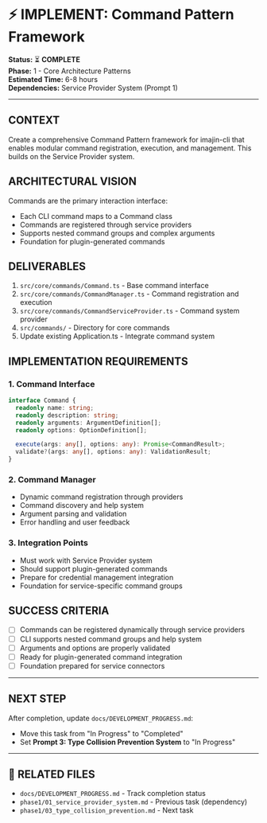 # ⚡ IMPLEMENT: Command Pattern Framework

**Status:** ⏳ **COMPLETE**  
**Phase:** 1 - Core Architecture Patterns  
**Estimated Time:** 6-8 hours  
**Dependencies:** Service Provider System (Prompt 1)

---

## CONTEXT

Create a comprehensive Command Pattern framework for imajin-cli that enables modular command registration, execution, and management. This builds on the Service Provider system.

## ARCHITECTURAL VISION

Commands are the primary interaction interface:

- Each CLI command maps to a Command class
- Commands are registered through service providers
- Supports nested command groups and complex arguments
- Foundation for plugin-generated commands

## DELIVERABLES

1. `src/core/commands/Command.ts` - Base command interface
2. `src/core/commands/CommandManager.ts` - Command registration and execution
3. `src/core/commands/CommandServiceProvider.ts` - Command system provider
4. `src/commands/` - Directory for core commands
5. Update existing Application.ts - Integrate command system

## IMPLEMENTATION REQUIREMENTS

### 1. Command Interface

```typescript
interface Command {
  readonly name: string;
  readonly description: string;
  readonly arguments: ArgumentDefinition[];
  readonly options: OptionDefinition[];

  execute(args: any[], options: any): Promise<CommandResult>;
  validate?(args: any[], options: any): ValidationResult;
}
```

### 2. Command Manager

- Dynamic command registration through providers
- Command discovery and help system
- Argument parsing and validation
- Error handling and user feedback

### 3. Integration Points

- Must work with Service Provider system
- Should support plugin-generated commands
- Prepare for credential management integration
- Foundation for service-specific command groups

## SUCCESS CRITERIA

- [ ] Commands can be registered dynamically through service providers
- [ ] CLI supports nested command groups and help system
- [ ] Arguments and options are properly validated
- [ ] Ready for plugin-generated command integration
- [ ] Foundation prepared for service connectors

---

## NEXT STEP

After completion, update `docs/DEVELOPMENT_PROGRESS.md`:

- Move this task from "In Progress" to "Completed"
- Set **Prompt 3: Type Collision Prevention System** to "In Progress"

---

## 🔗 **RELATED FILES**

- `docs/DEVELOPMENT_PROGRESS.md` - Track completion status
- `phase1/01_service_provider_system.md` - Previous task (dependency)
- `phase1/03_type_collision_prevention.md` - Next task
